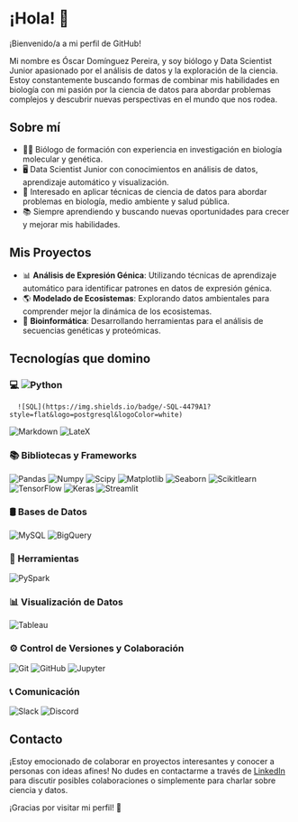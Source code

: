 # ¡Hola! 👋

¡Bienvenido/a a mi perfil de GitHub!

Mi nombre es Óscar Domínguez Pereira, y soy biólogo y Data Scientist Junior apasionado por el análisis de datos y la exploración de la ciencia. Estoy constantemente buscando formas de combinar mis habilidades en biología con mi pasión por la ciencia de datos para abordar problemas complejos y descubrir nuevas perspectivas en el mundo que nos rodea.

## Sobre mí

- 👨‍🔬 Biólogo de formación con experiencia en investigación en biología molecular y genética.
- 🖥️ Data Scientist Junior con conocimientos en análisis de datos, aprendizaje automático y visualización.
- 🌱 Interesado en aplicar técnicas de ciencia de datos para abordar problemas en biología, medio ambiente y salud pública.
- 📚 Siempre aprendiendo y buscando nuevas oportunidades para crecer y mejorar mis habilidades.

## Mis Proyectos

- 📊 **Análisis de Expresión Génica**: Utilizando técnicas de aprendizaje automático para identificar patrones en datos de expresión génica.
- 🌎 **Modelado de Ecosistemas**: Explorando datos ambientales para comprender mejor la dinámica de los ecosistemas.
- 🧬 **Bioinformática**: Desarrollando herramientas para el análisis de secuencias genéticas y proteómicas.

## Tecnologías que domino

### 💻 ![Python](https://img.shields.io/badge/-Python-3776AB?style=flat&logo=python&logoColor=white)
      ![SQL](https://img.shields.io/badge/-SQL-4479A1?style=flat&logo=postgresql&logoColor=white)
![Markdown](https://img.shields.io/badge/-Markdown-000000?style=flat&logo=markdown&logoColor=white)
![LateX](https://img.shields.io/badge/-LateX-008080?style=flat&logo=latex&logoColor=white)

### 📚 Bibliotecas y Frameworks
![Pandas](https://img.shields.io/badge/-Pandas-150458?style=flat&logo=pandas&logoColor=white)
![Numpy](https://img.shields.io/badge/-Numpy-013243?style=flat&logo=numpy&logoColor=white)
![Scipy](https://img.shields.io/badge/-Scipy-8CAAE6?style=flat&logo=scipy&logoColor=white)
![Matplotlib](https://img.shields.io/badge/-Matplotlib-3776AB?style=flat&logo=matplotlib&logoColor=white)
![Seaborn](https://img.shields.io/badge/-Seaborn-3776AB?style=flat&logo=seaborn&logoColor=white)
![Scikitlearn](https://img.shields.io/badge/-Scikitlearn-F7931E?style=flat&logo=scikit-learn&logoColor=white)
![TensorFlow](https://img.shields.io/badge/-TensorFlow-FF6F00?style=flat&logo=tensorflow&logoColor=white)
![Keras](https://img.shields.io/badge/-Keras-D00000?style=flat&logo=keras&logoColor=white)
![Streamlit](https://img.shields.io/badge/-Streamlit-FF4B4B?style=flat&logo=streamlit&logoColor=white)

### 🛢 Bases de Datos
![MySQL](https://img.shields.io/badge/-MySQL-4479A1?style=flat&logo=mysql&logoColor=white)
![BigQuery](https://img.shields.io/badge/-BigQuery-00838F?style=flat&logo=googlecloud&logoColor=white)

### 🔧 Herramientas
![PySpark](https://img.shields.io/badge/-PySpark-E25A1C?style=flat&logo=apache-spark&logoColor=white)

### 📊 Visualización de Datos
![Tableau](https://img.shields.io/badge/-Tableau-E97627?style=flat&logo=tableau&logoColor=white)

### ⚙️ Control de Versiones y Colaboración
![Git](https://img.shields.io/badge/-Git-F05032?style=flat&logo=git&logoColor=white)
![GitHub](https://img.shields.io/badge/-GitHub-181717?style=flat&logo=github&logoColor=white)
![Jupyter](https://img.shields.io/badge/-Jupyter-F37626?style=flat&logo=jupyter&logoColor=white)

### 📞 Comunicación
![Slack](https://img.shields.io/badge/-Slack-4A154B?style=flat&logo=slack&logoColor=white)
![Discord](https://img.shields.io/badge/-Discord-5865F2?style=flat&logo=discord&logoColor=white)

## Contacto

¡Estoy emocionado de colaborar en proyectos interesantes y conocer a personas con ideas afines! No dudes en contactarme a través de [LinkedIn](https://www.linkedin.com/in/oscardominguezpereira/) para discutir posibles colaboraciones o simplemente para charlar sobre ciencia y datos.

¡Gracias por visitar mi perfil! 🚀
